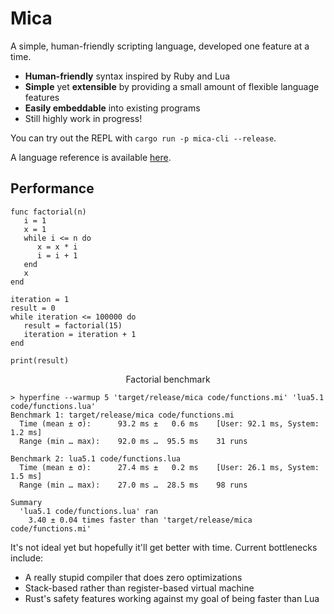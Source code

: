 # Mica

A simple, human-friendly scripting language, developed one feature at a time.

- **Human-friendly** syntax inspired by Ruby and Lua
- **Simple** yet **extensible** by providing a small amount of flexible language features
- **Easily embeddable** into existing programs
- Still highly work in progress!

You can try out the REPL with `cargo run -p mica-cli --release`.

A language reference is available [here](language.md).

## Performance

```
func factorial(n)
   i = 1
   x = 1
   while i <= n do
      x = x * i
      i = i + 1
   end
   x
end

iteration = 1
result = 0
while iteration <= 100000 do
   result = factorial(15)
   iteration = iteration + 1
end

print(result)
```
<p align="center">Factorial benchmark</p>

```
> hyperfine --warmup 5 'target/release/mica code/functions.mi' 'lua5.1 code/functions.lua'
Benchmark 1: target/release/mica code/functions.mi
  Time (mean ± σ):      93.2 ms ±   0.6 ms    [User: 92.1 ms, System: 1.2 ms]
  Range (min … max):    92.0 ms …  95.5 ms    31 runs

Benchmark 2: lua5.1 code/functions.lua
  Time (mean ± σ):      27.4 ms ±   0.2 ms    [User: 26.1 ms, System: 1.5 ms]
  Range (min … max):    27.0 ms …  28.5 ms    98 runs

Summary
  'lua5.1 code/functions.lua' ran
    3.40 ± 0.04 times faster than 'target/release/mica code/functions.mi'
```
It's not ideal yet but hopefully it'll get better with time. Current bottlenecks include:
- A really stupid compiler that does zero optimizations
- Stack-based rather than register-based virtual machine
- Rust's safety features working against my goal of being faster than Lua
